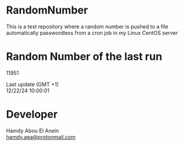 # RandomNumber    
This is a test repository where a random number is pushed to a file automatically passwordless from a cron job in my Linux CentOS server    
# Random Number of the last run   
11951
      
Last update (GMT +1)    
12/22/24 10:00:01
# Developer    
Hamdy Abou El Anein   
hamdy.aea@protonmail.com
